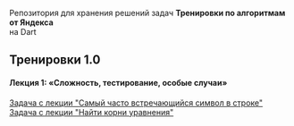 Репозитория для хранения решений задач **Тренировки по алгоритмам от Яндекса** <br> на Dart

## Тренировки 1.0
#### Лекция 1: «Сложность, тестирование, особые случаи»

[Задача с лекции "Самый часто встречающийся символ в строке"](https://github.com/IrinaSemGB/Yandex-Algorithms/blob/main/Тренировки_1.0/Найти%20самый%20часто%20встречающийся%20символ%20в%20строке) <br>
[Задача с лекции "Найти корни уравнения"](https://github.com/IrinaSemGB/Yandex-Algorithms/blob/main/Тренировки_1.0/Квадратное%20уравнение)
